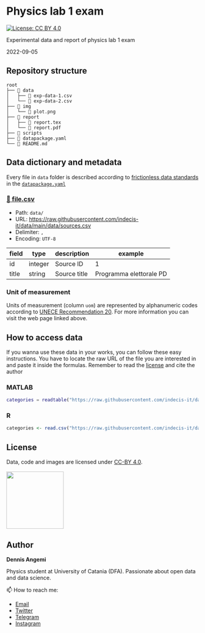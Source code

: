 # Physics lab 1 exam
[![License: CC BY 4.0](https://img.shields.io/badge/License-CC%20BY%204.0-lightgrey.svg)](https://creativecommons.org/licenses/by/4.0/)

Experimental data and report of physics lab 1 exam

2022-09-05

## Repository structure
```
root
├── 📂 data
│   ├── 📄 exp-data-1.csv
│   └── 📄 exp-data-2.csv
├── 📂 img
│   └── 📄 plot.png
├── 📂 report
│   ├── 📄 report.tex
│   └── 📄 report.pdf
├── 📂 scripts
├── 📄 datapackage.yaml
└── 📄 README.md
```

## Data dictionary and metadata

Every file in `data` folder is described according to [frictionless data standards](https://frictionlessdata.io/standards/) in the [`datapackage.yaml`](https://github.com/indecis-it/data/blob/main/datapackage.yaml)

### [📄 file.csv](https://github.com/indecis-it/data/blob/main/data/sources.csv)

- Path: `data/`
- URL: https://raw.githubusercontent.com/indecis-it/data/main/data/sources.csv
- Delimiter: `,`
- Encoding: `UTF-8`

field | type | description | example
-- | -- | -- | --
id | integer | Source ID | 1
title | string | Source title | Programma elettorale PD

### Unit of measurement
Units of measurement (column `uom`) are represented by alphanumeric codes according to [UNECE Recommendation 20](https://datahub.io/core/unece-units-of-measure). For more information you can visit the web page linked above.

## How to access data
If you wanna use these data in your works, you can follow these easy instructions. You have to locate the raw URL of the file you are interested in and paste it inside the formulas. Remember to read the [license](#license) and cite the author

### MATLAB
```matlab
categories = readtable("https://raw.githubusercontent.com/indecis-it/data/main/data/categories.csv")
```

### R
```r
categories <- read.csv("https://raw.githubusercontent.com/indecis-it/data/main/data/categories.csv")
```

## License
Data, code and images are licensed under [CC-BY 4.0](https://creativecommons.org/licenses/by/4.0/). <br> <br>
<a href="https://creativecommons.org/licenses/by/4.0/"><img src="https://mirrors.creativecommons.org/presskit/buttons/88x31/png/by.png" width="150"/></a>

## Author
**Dennis Angemi**

Physics student at University of Catania (DFA). Passionate about open data and data science.

📫 How to reach me:
  - [Email](mailto:dennisangemi@gmail.com)
  - [Twitter](https://twitter.com/dennisangemi)
  - [Telegram](https://t.me/dennisangemi)
  - [Instagram](http://instagram.com/dennisangemi)
